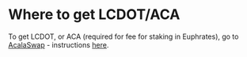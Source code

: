 # Where to get LCDOT/ACA

To get LCDOT, or ACA (required for fee for staking in Euphrates), go to [AcalaSwap](https://apps.acala.network/swap) - instructions [here](https://guide.acalaapps.wiki/acala-swap/swapping-tokens).
